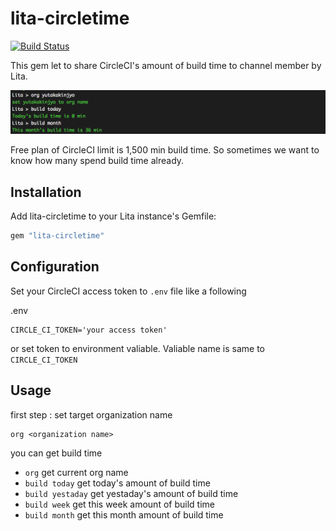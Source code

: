 # lita-circletime

[![Build Status](https://travis-ci.org/yutakakinjyo/lita-circletime.png?branch=master)](https://travis-ci.org/yutakakinjyo/lita-circletime)

This gem let to share CircleCI's amount of build time to channel member by Lita.

![](images/lita_chat.png)

Free plan of CircleCI limit is 1,500 min build time. So sometimes we want to know how many spend build time already.

## Installation

Add lita-circletime to your Lita instance's Gemfile:

``` ruby
gem "lita-circletime"
```

## Configuration

Set your CircleCI access token to `.env` file like a following

.env
```
CIRCLE_CI_TOKEN='your access token'
```

or set token to environment valiable. Valiable name is same to `CIRCLE_CI_TOKEN`

## Usage

first step : set target organization name

```
org <organization name>
```

you can get build time

- `org` get current org name
- `build today` get today's amount of build time
- `build yestaday` get yestaday's amount of build time
- `build week` get this week amount of build time
- `build month` get this month amount of build time
